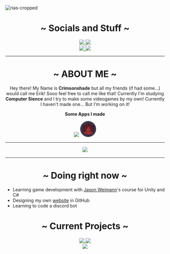 ![rias-cropped](https://github.com/crimsonshade/crimsonshade/blob/main/media/rias_cropped.gif)

<div align="center">
  <h1>~ Socials and Stuff ~</h1>
  <a href="http://bots-entertainment.com/crimson">
    <img src="https://img.shields.io/badge/YouTube-Crimsonshade-red.svg?style=for-the-badge&logo=youtube&logoColor=white" />
  </a>
  <a href="https://twitter.com/crimsonshade_">
    <img src="https://img.shields.io/badge/Twitter-Crimsonshade__-00acee.svg?style=for-the-badge&logo=twitter&logoColor=white" />
  </a> <br>
  <a href="http://bots-entertainment.com/twitch">
    <img src="https://img.shields.io/badge/Twitch-Crimsonshade__-6441a5.svg?style=for-the-badge&logo=twitch&logoColor=white" />
  </a>
  <a href="https://crimsonshade.itch.io/">
    <img src="https://img.shields.io/badge/Itch.io-Crimsonshade-fa5c5c.svg?style=for-the-badge&logo=itch.io&logoColor=white" />
  </a>
</div>
<hr>
<div align="center">
  <h1>~ ABOUT ME ~</h1>
  <p>
    Hey there! My Name is <b>Crimsonshade</b> but all my friends (if had some...) would call me Erik! Sooo feel free to call me like that! Currently I'm studying <b>Computer Sience</b> and I try to make some videogames by my own! Currently I haven't made one... But I'm working on it! 
  </p>
  <p><b>Some Apps I made</b></p>
  <a href="https://github.com/crimsonshade/icarus" target="_blank"><img src="https://github.com/crimsonshade/icarus/blob/main/images/Ikarus-Icon.png" width="50px"/></a>
  <a href="https://https://crimsonshade.itch.io/devils-fate" target="_blank" padding="100px"><img src="https://github.com/crimsonshade/crimsonshade/blob/main/media/D20round.png" width="50px" /></a>
  <hr>
  <a href="#">
    <img src="https://github-readme-stats.vercel.app/api?username=crimsonshade&show_icons=true&theme=radical&hide=stars,prs&include_all_commits=true&custom_title=Crimsonshades+Stats" />
  </a>
  <hr>
  <h1>~ Doing right now ~</h1>
</div>

<!-- - Learning a spanish course from [Domestica](https://www.domestika.org/en/courses/716-introduction-to-unity-for-2d-video-games) about Unity3D and C#. (This is a complet spanish course but with good english subtitles) -->
- Learning game development with [Jason Weimann](https://www.youtube.com/channel/UCX_b3NNQN5bzExm-22-NVVg)'s course for Unity and C#
- Designing my own [website](https://crimsonshade.github.io) in GitHub
- Learning to code a discord bot

<div align="center">
  <h1>~ Current Projects ~</h1>
<!--CURRENT_PROJECTS_BEGIN-->
<a href="https://github.com/crimsonshade/helltaker-clone">
  <img align="center" src="https://github-readme-stats.vercel.app/api/pin/?username=crimsonshade&repo=helltaker-clone&show_icons=ture&theme=radical" />
</a> 
<a href="https://github.com/crimsonshade/icarus">
  <img align="center" src="https://github-readme-stats.vercel.app/api/pin/?username=crimsonshade&repo=icarus&show_icons=ture&theme=radical" />
</a> <br>
<a href="https://github.com/crimsonshade/crimsonshade.github.io">
  <img align="center" src="https://github-readme-stats.vercel.app/api/pin/?username=crimsonshade&repo=crimsonshade.github.io&show_icons=ture&theme=radical" />
</a>
  <!--CURRENT_PROJECTS_END-->
</div> 
